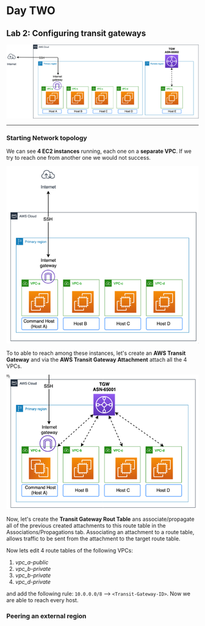 # Day TWO

## Lab 2: Configuring transit gateways

 ![](img/2021-06-03-20-43-15.png)

------------------------------------

### Starting Network topology


We can see **4 EC2 instances** running, each one on a **separate VPC**. If we try to reach one from another one we would not success.

![Starting topology](img/2021-06-03-20-56-55.png)

To to able to reach among these instances, let's create an **AWS Transit Gateway** and via the **AWS Transit Gateway Attachment** attach all the 4 VPCs.

![Transit Gateway Attachment](img/2021-06-03-21-02-44.png)


Now, let's create the **Transit Gateway Rout Table** ans associate/propagate all of the previous created attachments to this route table in the Associations/Propagations tab.
Associating an attachment to a route table, allows traffic to be sent from the attachment to the target route table.


Now lets edit 4 route tables of the following VPCs:
1. *vpc_a-public* 
2. *vpc_b-private* 
3. *vpc_b-private* 
4. *vpc_d-private* 

and add the following rule: `10.0.0.0/8` --> `<Transit-Gateway-ID>`. Now we are able to reach every host.

### Peering an external region

